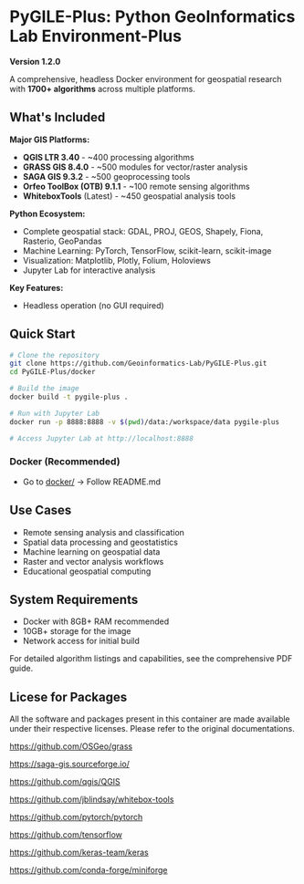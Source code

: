 # PyGILE-Plus: Python GeoInformatics Lab Environment-Plus
**Version 1.2.0**

A comprehensive, headless Docker environment for geospatial research with **1700+ algorithms** across multiple platforms.

## What's Included

**Major GIS Platforms:**
- **QGIS LTR 3.40** - ~400 processing algorithms
- **GRASS GIS 8.4.0** - ~500 modules for vector/raster analysis
- **SAGA GIS 9.3.2** - ~500 geoprocessing tools
- **Orfeo ToolBox (OTB) 9.1.1** - ~100 remote sensing algorithms
- **WhiteboxTools** (Latest) - ~450 geospatial analysis tools

**Python Ecosystem:**
- Complete geospatial stack: GDAL, PROJ, GEOS, Shapely, Fiona, Rasterio, GeoPandas
- Machine Learning: PyTorch, TensorFlow, scikit-learn, scikit-image
- Visualization: Matplotlib, Plotly, Folium, Holoviews
- Jupyter Lab for interactive analysis

**Key Features:**
- Headless operation (no GUI required)


## Quick Start

```bash
# Clone the repository
git clone https://github.com/Geoinformatics-Lab/PyGILE-Plus.git
cd PyGILE-Plus/docker

# Build the image
docker build -t pygile-plus .

# Run with Jupyter Lab
docker run -p 8888:8888 -v $(pwd)/data:/workspace/data pygile-plus

# Access Jupyter Lab at http://localhost:8888
```

### Docker (Recommended)
- Go to [docker/](https://github.com/Geoinformatics-Lab/PyGILE-Plus/tree/main/docker) → Follow README.md


## Use Cases

- Remote sensing analysis and classification
- Spatial data processing and geostatistics
- Machine learning on geospatial data
- Raster and vector analysis workflows
- Educational geospatial computing

## System Requirements

- Docker with 8GB+ RAM recommended
- 10GB+ storage for the image
- Network access for initial build

For detailed algorithm listings and capabilities, see the comprehensive PDF guide.

## Licese for Packages
All the software and packages present in this container are made available under their respective licenses. Please refer to the original documentations.

https://github.com/OSGeo/grass

https://saga-gis.sourceforge.io/

https://github.com/qgis/QGIS

https://github.com/jblindsay/whitebox-tools

https://github.com/pytorch/pytorch

https://github.com/tensorflow

https://github.com/keras-team/keras

https://github.com/conda-forge/miniforge

